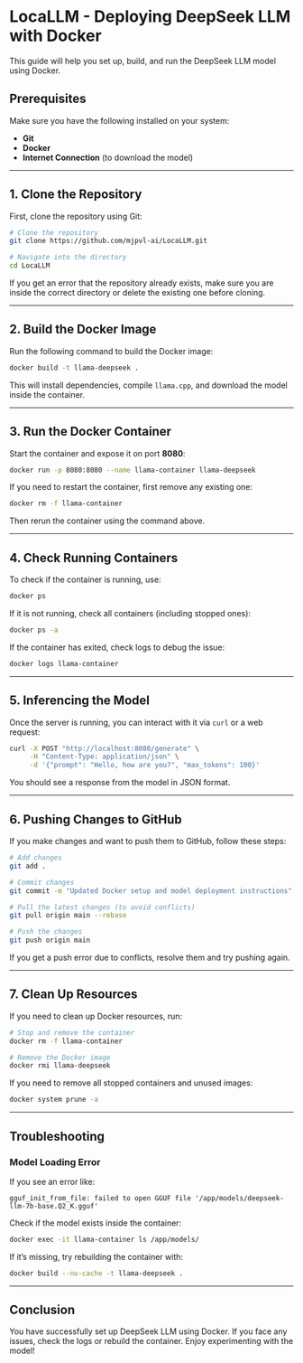 # LocaLLM - Deploying DeepSeek LLM with Docker

This guide will help you set up, build, and run the DeepSeek LLM model using Docker.

## Prerequisites

Make sure you have the following installed on your system:
- **Git**
- **Docker**
- **Internet Connection** (to download the model)

---

## 1. Clone the Repository

First, clone the repository using Git:
```bash
# Clone the repository
git clone https://github.com/mjpvl-ai/LocaLLM.git

# Navigate into the directory
cd LocaLLM
```

If you get an error that the repository already exists, make sure you are inside the correct directory or delete the existing one before cloning.

---

## 2. Build the Docker Image

Run the following command to build the Docker image:
```bash
docker build -t llama-deepseek .
```

This will install dependencies, compile `llama.cpp`, and download the model inside the container.

---

## 3. Run the Docker Container

Start the container and expose it on port **8080**:
```bash
docker run -p 8080:8080 --name llama-container llama-deepseek
```

If you need to restart the container, first remove any existing one:
```bash
docker rm -f llama-container
```
Then rerun the container using the command above.

---

## 4. Check Running Containers

To check if the container is running, use:
```bash
docker ps
```
If it is not running, check all containers (including stopped ones):
```bash
docker ps -a
```
If the container has exited, check logs to debug the issue:
```bash
docker logs llama-container
```

---

## 5. Inferencing the Model

Once the server is running, you can interact with it via `curl` or a web request:
```bash
curl -X POST "http://localhost:8080/generate" \
     -H "Content-Type: application/json" \
     -d '{"prompt": "Hello, how are you?", "max_tokens": 100}'
```

You should see a response from the model in JSON format.

---

## 6. Pushing Changes to GitHub

If you make changes and want to push them to GitHub, follow these steps:
```bash
# Add changes
git add .

# Commit changes
git commit -m "Updated Docker setup and model deployment instructions"

# Pull the latest changes (to avoid conflicts)
git pull origin main --rebase

# Push the changes
git push origin main
```

If you get a push error due to conflicts, resolve them and try pushing again.

---

## 7. Clean Up Resources

If you need to clean up Docker resources, run:
```bash
# Stop and remove the container
docker rm -f llama-container

# Remove the Docker image
docker rmi llama-deepseek
```

If you need to remove all stopped containers and unused images:
```bash
docker system prune -a
```

---

## Troubleshooting

### Model Loading Error
If you see an error like:
```
gguf_init_from_file: failed to open GGUF file '/app/models/deepseek-llm-7b-base.Q2_K.gguf'
```
Check if the model exists inside the container:
```bash
docker exec -it llama-container ls /app/models/
```
If it’s missing, try rebuilding the container with:
```bash
docker build --no-cache -t llama-deepseek .
```

---

## Conclusion
You have successfully set up DeepSeek LLM using Docker. If you face any issues, check the logs or rebuild the container. Enjoy experimenting with the model!


